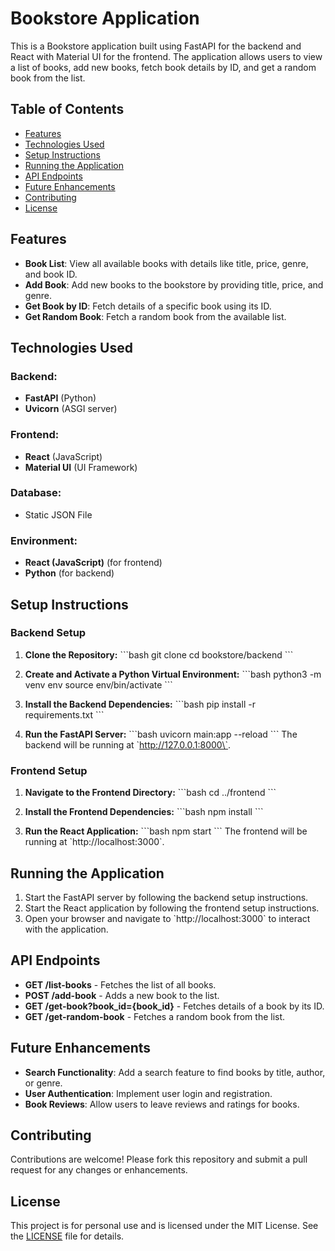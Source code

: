 
# Bookstore Application

This is a Bookstore application built using FastAPI for the backend and React with Material UI for the frontend. The application allows users to view a list of books, add new books, fetch book details by ID, and get a random book from the list.

## Table of Contents
- [Features](#features)
- [Technologies Used](#technologies-used)
- [Setup Instructions](#setup-instructions)
- [Running the Application](#running-the-application)
- [API Endpoints](#api-endpoints)
- [Future Enhancements](#future-enhancements)
- [Contributing](#contributing)
- [License](#license)

## Features

- **Book List**: View all available books with details like title, price, genre, and book ID.
- **Add Book**: Add new books to the bookstore by providing title, price, and genre.
- **Get Book by ID**: Fetch details of a specific book using its ID.
- **Get Random Book**: Fetch a random book from the available list.

## Technologies Used

### Backend:
- **FastAPI** (Python)
- **Uvicorn** (ASGI server)

### Frontend:
- **React** (JavaScript)
- **Material UI** (UI Framework)

### Database:
- Static JSON File

### Environment:
- **React (JavaScript)** (for frontend)
- **Python** (for backend)

## Setup Instructions

### Backend Setup

1. **Clone the Repository:**
   \`\`\`bash
   git clone <Repo URL>
   cd bookstore/backend
   \`\`\`

2. **Create and Activate a Python Virtual Environment:**
   \`\`\`bash
   python3 -m venv env
   source env/bin/activate
   \`\`\`

3. **Install the Backend Dependencies:**
   \`\`\`bash
   pip install -r requirements.txt
   \`\`\`

4. **Run the FastAPI Server:**
   \`\`\`bash
   uvicorn main:app --reload
   \`\`\`
   The backend will be running at \`http://127.0.0.1:8000\`.

### Frontend Setup

1. **Navigate to the Frontend Directory:**
   \`\`\`bash
   cd ../frontend
   \`\`\`

2. **Install the Frontend Dependencies:**
   \`\`\`bash
   npm install
   \`\`\`

3. **Run the React Application:**
   \`\`\`bash
   npm start
   \`\`\`
   The frontend will be running at \`http://localhost:3000\`.

## Running the Application

1. Start the FastAPI server by following the backend setup instructions.
2. Start the React application by following the frontend setup instructions.
3. Open your browser and navigate to \`http://localhost:3000\` to interact with the application.

## API Endpoints

- **GET /list-books** - Fetches the list of all books.
- **POST /add-book** - Adds a new book to the list.
- **GET /get-book?book_id={book_id}** - Fetches details of a book by its ID.
- **GET /get-random-book** - Fetches a random book from the list.

## Future Enhancements

- **Search Functionality**: Add a search feature to find books by title, author, or genre.
- **User Authentication**: Implement user login and registration.
- **Book Reviews**: Allow users to leave reviews and ratings for books.

## Contributing

Contributions are welcome! Please fork this repository and submit a pull request for any changes or enhancements.

## License

This project is for personal use and is licensed under the MIT License. See the [LICENSE](LICENSE) file for details.
